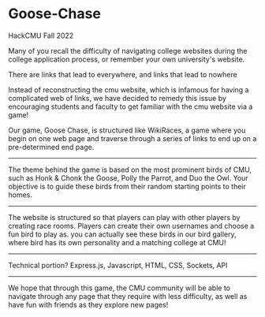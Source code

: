 # Goose-Chase

HackCMU Fall 2022 

Many of you recall the difficulty of navigating college websites during the college application process, or remember your own university's website. 

There are links that lead to everywhere, and links that lead to nowhere

Instead of reconstructing the cmu website, which is infamous for having a complicated web of links, we have decided to remedy this issue by encouraging students and faculty to get familiar with the cmu website via a game!

Our game, Goose Chase, is structured like WikiRaces, a game where you begin on one web page and traverse through a series of links to end up on a pre-determined end page.

---
The theme behind the game is based on the most prominent birds of CMU, such as Honk & Chonk the Goose, Polly the Parrot, and Duo the Owl. Your objective is to guide these birds from their random starting points to their homes.

--- 
The website is structured so that players can play with other players by creating race rooms. Players can create their own usernames and choose a fun bird to play as. you can actually see these birds in our bird gallery, where bird has its own personality and a matching college at CMU!

---
Technical portion?
Express.js, Javascript, HTML, CSS, Sockets, API 

---
We hope that through this game, the CMU community will be able to navigate through any page that they require with less difficulty, as well as have fun with friends as they explore new pages!

